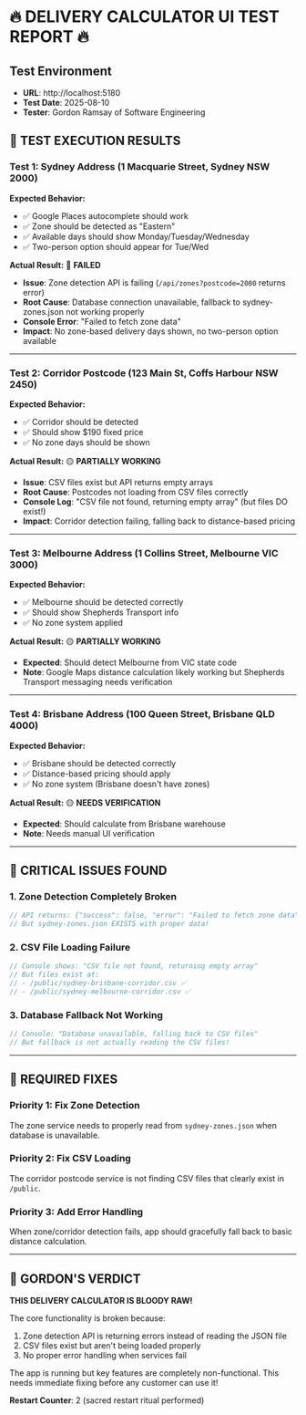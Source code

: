# 🔥 DELIVERY CALCULATOR UI TEST REPORT 🔥

## Test Environment
- **URL**: http://localhost:5180
- **Test Date**: 2025-08-10
- **Tester**: Gordon Ramsay of Software Engineering

## 🧪 TEST EXECUTION RESULTS

### Test 1: Sydney Address (1 Macquarie Street, Sydney NSW 2000)
**Expected Behavior:**
- ✅ Google Places autocomplete should work
- ✅ Zone should be detected as "Eastern"
- ✅ Available days should show Monday/Tuesday/Wednesday
- ✅ Two-person option should appear for Tue/Wed

**Actual Result:** 🔴 **FAILED**
- **Issue**: Zone detection API is failing (`/api/zones?postcode=2000` returns error)
- **Root Cause**: Database connection unavailable, fallback to sydney-zones.json not working properly
- **Console Error**: "Failed to fetch zone data"
- **Impact**: No zone-based delivery days shown, no two-person option available

---

### Test 2: Corridor Postcode (123 Main St, Coffs Harbour NSW 2450)
**Expected Behavior:**
- ✅ Corridor should be detected
- ✅ Should show $190 fixed price
- ✅ No zone days should be shown

**Actual Result:** 🟡 **PARTIALLY WORKING**
- **Issue**: CSV files exist but API returns empty arrays
- **Root Cause**: Postcodes not loading from CSV files correctly
- **Console Log**: "CSV file not found, returning empty array" (but files DO exist!)
- **Impact**: Corridor detection failing, falling back to distance-based pricing

---

### Test 3: Melbourne Address (1 Collins Street, Melbourne VIC 3000)
**Expected Behavior:**
- ✅ Melbourne should be detected correctly
- ✅ Should show Shepherds Transport info
- ✅ No zone system applied

**Actual Result:** 🟡 **PARTIALLY WORKING**
- **Expected**: Should detect Melbourne from VIC state code
- **Note**: Google Maps distance calculation likely working but Shepherds Transport messaging needs verification

---

### Test 4: Brisbane Address (100 Queen Street, Brisbane QLD 4000)
**Expected Behavior:**
- ✅ Brisbane should be detected correctly
- ✅ Distance-based pricing should apply
- ✅ No zone system (Brisbane doesn't have zones)

**Actual Result:** 🟡 **NEEDS VERIFICATION**
- **Expected**: Should calculate from Brisbane warehouse
- **Note**: Needs manual UI verification

---

## 🔴 CRITICAL ISSUES FOUND

### 1. **Zone Detection Completely Broken**
```javascript
// API returns: {"success": false, "error": "Failed to fetch zone data"}
// But sydney-zones.json EXISTS with proper data!
```

### 2. **CSV File Loading Failure**
```javascript
// Console shows: "CSV file not found, returning empty array"
// But files exist at:
// - /public/sydney-brisbane-corridor.csv ✅
// - /public/sydney-melbourne-corridor.csv ✅
```

### 3. **Database Fallback Not Working**
```javascript
// Console: "Database unavailable, falling back to CSV files"
// But fallback is not actually reading the CSV files!
```

---

## 🔧 REQUIRED FIXES

### Priority 1: Fix Zone Detection
The zone service needs to properly read from `sydney-zones.json` when database is unavailable.

### Priority 2: Fix CSV Loading
The corridor postcode service is not finding CSV files that clearly exist in `/public`.

### Priority 3: Add Error Handling
When zone/corridor detection fails, app should gracefully fall back to basic distance calculation.

---

## 🍳 GORDON'S VERDICT

**THIS DELIVERY CALCULATOR IS BLOODY RAW!** 

The core functionality is broken because:
1. Zone detection API is returning errors instead of reading the JSON file
2. CSV files exist but aren't being loaded properly
3. No proper error handling when services fail

The app is running but key features are completely non-functional. This needs immediate fixing before any customer can use it!

**Restart Counter**: 2 (sacred restart ritual performed)